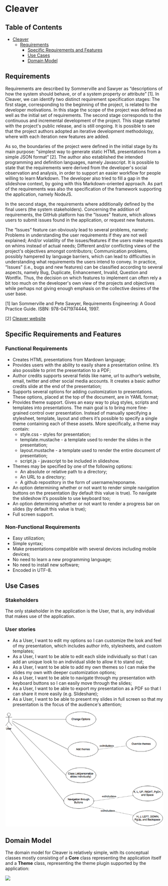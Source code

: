 # Cleaver

## Table of Contents
* [Cleaver](#cleaver)
    * [Requirements](#introreq)
        * [Specific Requirements and Features](#specreqandfeat)
        * [Use Cases](#usecases)
        * [Domain Model](#domainmodel)

<div id='introreq'>

## Requirements
Requirements are described by Sommerville and Sawyer as “descriptions of how the system should behave, or of a system property or attribute” [1]. In Cleaver, we can identify two distinct requirement specification stages: The first stage, corresponding to the beginning of the project, is related to the developer motivations. In this stage the scope of the project was defined as well as the initial set of requirements. The second stage corresponds to the continuous and incremental development of the project. This stage started with the project's public release, and is still ongoing. It is possible to see that the project authors adopted an iterative development methodology, where with each iteration new features are added.

As so, the boundaries of the project were defined in the initial stage by its main purpose: "simplest way to generate static HTML presentations from a simple JSON format” [2]. The author also established the intended programming and definition languages, namely Javascript. It is possible to state that the requirements were derived from the developer's social observation and analysis, in order to support an easier workflow for people willing to learn Markdown. The developer also tried to fill a gap in the slideshow context, by going with this Markdown-oriented approach. As part of the requirements was also the specification of the framework supporting the application, namely NodeJS. 

In the second stage, the requirements where additionally defined by the final users (the system stakeholders). Concerning the addition of requirements, the GitHub platform has the "Issues" feature, which allows users to submit issues found in the application, or request new features.

The “Issues” feature can obviously lead to several problems, namely: Problems in understanding the user requirements if they are not well explained; And/or volatility of the issues/features if the users make requests on whims instead of actual needs; Different and/or conflicting views of the project's objectives amongst contributors; Communication problems, possibly hampered by language barriers,  which can lead to difficulties in understanding what requirements the users intend to convey. In practice, “Issues” (i.e., bugs and new features) can be classified according to several aspects, namely Bug, Duplicate, Enhancement, Invalid, Question and Wontfix. Thus, the decision on which features to implement can often rely a bit too much on the developer's own view of the projects and objectives while perhaps not giving enough emphasis on the collective desires of the user base.

[1] Ian Sommerville and Pete Sawyer, Requirements Engineering: A Good Practice Guide. ISBN: 978-0471974444, 1997.
 
[2] [Cleaver website](https://github.com/jdan/cleaver)


<div id='specreqandfeat'>

## Specific Requirements and Features

### Functional Requirements
* Creates HTML presentations from Mardown language;
* Provides users with the ability to easily share a presentation online. It’s also possible to print the presentation to a PDF;
* Author credits supports several fields like name, url to author’s website, email, twitter and other social media accounts. It creates a basic author credits slide at the end of the presentation;
* Supports several options for adding customization to presentations. These options, placed at the top of the document, are in YAML format;
* Provides theme support. Gives an easy way to plug styles, scripts and templates into presentations. The main goal is to bring more fine-grained control over presentation. Instead of manually specifying a stylesheet, template, layout and others it’s possible to specify a single theme containing each of these assets. More specifically, a theme may contain:
   * style.css - styles for presentation;
   * template.mustache - a template used to render the slides in the presentation;
   * layout.mustache - a template used to render the entire document of presentation;
   * script.js - javascript to be included in slideshow.
* Themes may be specified by one of the following options:
   * An absolute or relative path to a directory;
   * An URL to a directory;
   * A github repostitory in the form of username/reponame.
* An option determining whether or not want to render simple navigation buttons on the presentation (by default this value is true). To navigate the slideshow it’s possible to use keyboard too;
* An option determining whether or not want to render a progress bar on slides (by default this value is true);
* Full screen support.

### Non-Functional Requirements
* Easy utilization;
* Simple syntax;
* Make presentations compatible with several devices including mobile devices;
* No need to learn a new programming language;
* No need to install new software;
* Encoded in UTF-8.

<div id='usecases'>

## Use Cases

### Stakeholders

The only stakeholder in the application is the User, that is, any individual that makes use of the application.

### User stories

* As a User, I want to edit my options so I can customize the look and feel of my presentation, which includes author info, stylesheets, and custom templates;
* As a User, I want to be able to edit each slide individually so that I can add an unique look to an individual slide to allow it to stand out;
* As a User, I want to be able to add my own themes so I can make the slides my own with deeper customization options;
* As a User, I want to be able to navigate through my presentation with keyboard buttons so I can easily move through the slides;
* As a User, I want to be able to export my presentation as a PDF so that I can share it more easily (e.g. Slideshare);
* As a User, I want to be able to present my slides in full screen so that my presentation is the focus of the audience's attention;

<img src="./images/use_case_diagram.png"/>

<div id='domainmodel'>

## Domain Model

The domain model for Cleaver is relatively simple, with its conceptual classes mostly consisting of a **Core** class representing the application itself and a **Theme** class, representing the theme plugin supported by the application:

<img src="./images/domainmodel.png" />
